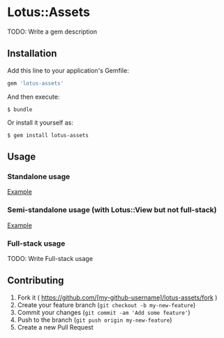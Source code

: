 # Lotus::Assets

TODO: Write a gem description

## Installation

Add this line to your application's Gemfile:

```ruby
gem 'lotus-assets'
```

And then execute:

    $ bundle

Or install it yourself as:

    $ gem install lotus-assets

## Usage

### Standalone usage

[Example](examples/standalone)

### Semi-standalone usage (with Lotus::View but not full-stack)

[Example](examples/semi-standalone)

### Full-stack usage

TODO: Write Full-stack usage

## Contributing

1. Fork it ( https://github.com/[my-github-username]/lotus-assets/fork )
2. Create your feature branch (`git checkout -b my-new-feature`)
3. Commit your changes (`git commit -am 'Add some feature'`)
4. Push to the branch (`git push origin my-new-feature`)
5. Create a new Pull Request

